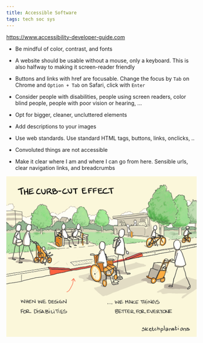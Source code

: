 ```yaml
---
title: Accessible Software 
tags: tech soc sys
---
```


<https://www.accessibility-developer-guide.com>

* Be mindful of color, contrast, and fonts 

* A website should be usable without a mouse, only a keyboard. This is also halfway to making it screen-reader friendly 

* Buttons and links with href are focusable. Change the focus by `Tab` on Chrome and `Option + Tab` on Safari, click with `Enter`

* Consider people with disabilities, people using screen readers, color blind people, people with poor vision or hearing, ...   

* Opt for bigger, cleaner, uncluttered elements 

* Add descriptions to your images 

* Use web standards. Use standard HTML tags, buttons, links, onclicks, .. 

* Convoluted things are not accessible 

* Make it clear where I am and where I can go from here. Sensible urls, clear navigation links, and breadcrumbs

![](/static/img/curb-cut-effect.png)

